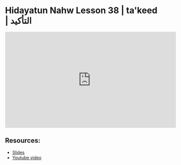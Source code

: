 # Hidayatun Nahw Lesson 38 | ta'keed | التأكيد

<iframe width="560" height="315" src="https://www.youtube-nocookie.com/embed/X0TC5Xnrwqk?start=0" frameborder="0" allow="accelerometer; autoplay; encrypted-media; gyroscope; picture-in-picture" allowfullscreen="allowfullscreen"></iframe><BR>



## Resources:
- [Slides](https://github.com/arshare/resources_balagha_pdfs)
- [Youtube video](https://www.youtube.com/watch?v=X0TC5Xnrwqk&list=PLzn0qdi6JpdtdAyaM2yvvY1Yk9i4EpLHD&index=99)
